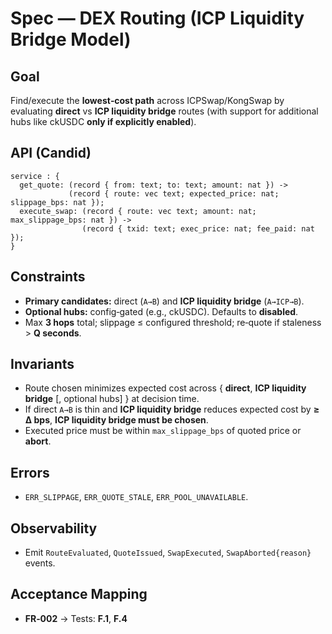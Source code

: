 # Spec — DEX Routing (ICP Liquidity Bridge Model)

## Goal

Find/execute the **lowest‑cost path** across ICPSwap/KongSwap by evaluating **direct** vs **ICP liquidity bridge** routes (with support for additional hubs like ckUSDC **only if explicitly enabled**).

## API (Candid)

```did
service : {
  get_quote: (record { from: text; to: text; amount: nat }) ->
             (record { route: vec text; expected_price: nat; slippage_bps: nat });
  execute_swap: (record { route: vec text; amount: nat; max_slippage_bps: nat }) ->
                (record { txid: text; exec_price: nat; fee_paid: nat });
}
```

## Constraints

* **Primary candidates:** direct (`A→B`) and **ICP liquidity bridge** (`A→ICP→B`).
* **Optional hubs:** config‑gated (e.g., ckUSDC). Defaults to **disabled**.
* Max **3 hops** total; slippage ≤ configured threshold; re‑quote if staleness > **Q seconds**.

## Invariants

* Route chosen minimizes expected cost across { **direct**, **ICP liquidity bridge** \[, optional hubs] } at decision time.
* If direct `A→B` is thin and **ICP liquidity bridge** reduces expected cost by **≥ Δ bps**, **ICP liquidity bridge must be chosen**.
* Executed price must be within `max_slippage_bps` of quoted price or **abort**.

## Errors

* `ERR_SLIPPAGE`, `ERR_QUOTE_STALE`, `ERR_POOL_UNAVAILABLE`.

## Observability

* Emit `RouteEvaluated`, `QuoteIssued`, `SwapExecuted`, `SwapAborted{reason}` events.

## Acceptance Mapping

* **FR‑002** → Tests: **F.1**, **F.4**

